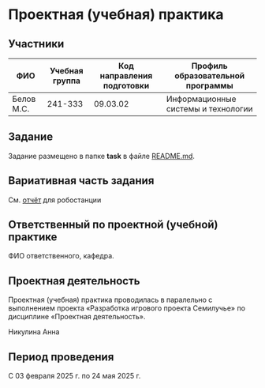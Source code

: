 # Проектная (учебная) практика

## Участники

| ФИО | Учебная группа | Код направления подготовки | Профиль образовательной программы |
|-|-|-|-|
| Белов М.С. |241-333|09.03.02| Информационные системы и технологии|

## Задание

Задание размещено в папке **task** в файле [README.md](task/README.md).

## Вариативная часть задания

См. [отчёт](reports/_) для робостанции

## Ответственный по проектной (учебной) практике

ФИО ответственного, кафедра.

## Проектная деятельность

Проектная (учебная) практика проводилась в паралельно с выполнением проекта «Разработка игрового проекта Семилучье» по дисциплине «Проектная деятельность».

Никулина Анна

## Период проведения

С 03 февраля 2025 г. по 24 мая 2025 г.
